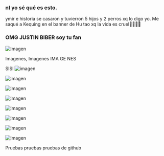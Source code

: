 ### nI yo sé qué es esto.

ymir e historia se casaron y tuvierron 5 hijos y 2 perros xq lo digo yo.
Me saqué a Kequing en el banner de Hu tao xq la vida es cruel🤡🤡🤡🤡

 ### OMG JUSTIN BIBER soy tu fan
 ![imagen](https://user-images.githubusercontent.com/90753482/136008175-bfd812b0-8aa7-4752-9418-195f73479a18.png)

Imagenes, Imagenes
IMA
GE 
NES

SISI
![imagen](https://user-images.githubusercontent.com/90753482/136006240-0bd51d66-3eb4-4386-b612-c8df3f8bd9e7.png)


![imagen](https://user-images.githubusercontent.com/90753482/136006542-8cd1d66d-3223-441a-9be2-2db81b0dcd99.png)

![imagen](https://user-images.githubusercontent.com/90753482/136006855-093cc2aa-83ec-4444-843b-d49c7f037e4c.png)

![imagen](https://user-images.githubusercontent.com/90753482/136008390-211c4cd6-6be3-4652-8acb-6b77d872a3bf.png)

![imagen](https://user-images.githubusercontent.com/90753482/136006960-a4f0bef5-d8a6-4afc-8fc4-5eb3b30f96f6.png)

![imagen](https://user-images.githubusercontent.com/90753482/136007048-96571221-7a03-4b84-b44c-a9cc02ba53c7.png)

![imagen](https://user-images.githubusercontent.com/90753482/136007338-82894b03-48af-4b16-93c6-364b73c4c3ea.png)

![imagen](https://user-images.githubusercontent.com/90753482/136007805-ccfb662c-1021-438e-b712-08e6114bbb65.png)

 Pruebas pruebas pruebas de github
